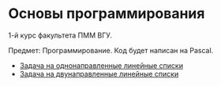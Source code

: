 # Основы программирования

1-й курс факультета ПММ ВГУ.

Предмет: Программирование.
Код будет написан на Pascal.

- [Задача на однонаправленные линейные списки](https://github.com/amm-vsu-2015/1y2s_basic/tree/master/task1)
- [Задача на двунаправленные линейные списки](https://github.com/amm-vsu-2015/1y2s_basic/tree/master/task1)
